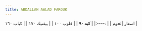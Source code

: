 ```yaml
---
title: ABDALLAH AWLAD FAROUK 
---
```



اسعار 
|لحوم |
| :----:|
 | **كبد ٩٠** |
| قلوب ١٠٠ |
| بيفتيك ١٧٠ |
| كباب ١٦٠ |